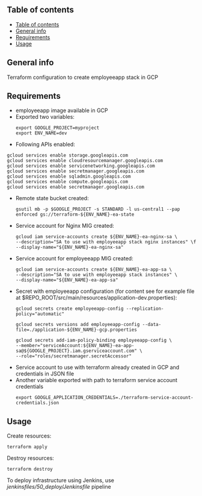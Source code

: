 ## Table of contents
- [Table of contents](#table-of-contents)
- [General info](#general-info)
- [Requirements](#requirements)
- [Usage](#usage)

## General info

Terraform configuration to create employeeapp stack in GCP

## Requirements

* employeeapp image available in GCP
* Exported two variables:
  ```
  export GOOGLE_PROJECT=myproject
  export ENV_NAME=dev 
  ```
* Following APIs enabled:
```
gcloud services enable storage.googleapis.com
gcloud services enable cloudresourcemanager.googleapis.com
gcloud services enable servicenetworking.googleapis.com
gcloud services enable secretmanager.googleapis.com
gcloud services enable sqladmin.googleapis.com
gcloud services enable compute.googleapis.com
gcloud services enable secretmanager.googleapis.com
```
* Remote state bucket created:
  ```
  gsutil mb -p $GOOGLE_PROJECT -s STANDARD -l us-central1 --pap enforced gs://terraform-${ENV_NAME}-ea-state
  ```
* Service account for Nginx MIG created:
  ```
  gcloud iam service-accounts create ${ENV_NAME}-ea-nginx-sa \
  --description="SA to use with employeeapp stack nginx instances" \f
  --display-name="${ENV_NAME}-ea-nginx-sa"
  ```
* Service account for employeeapp MIG created:
  ```
  gcloud iam service-accounts create ${ENV_NAME}-ea-app-sa \
  --description="SA to use with employeeapp stack instances" \
  --display-name="${ENV_NAME}-ea-app-sa"
  ```
* Secret with employeeapp configuration (for content see for example file at $REPO_ROOT/src/main/resources/application-dev.properties):
  ```
  gcloud secrets create employeeapp-config --replication-policy="automatic"

  gcloud secrets versions add employeeapp-config --data-file=./application-${ENV_NAME}-gcp.properties

  gcloud secrets add-iam-policy-binding employeeapp-config \
  --member="serviceAccount:${ENV_NAME}-ea-app-sa@${GOOGLE_PROJECT}.iam.gserviceaccount.com" \
  --role="roles/secretmanager.secretAccessor"
  ```
* Service account to use with terraform already created in GCP and credentials in JSON file
* Another variable exported with path to terraform service account credentials
  ```
  export GOOGLE_APPLICATION_CREDENTIALS=./terraform-service-account-credentials.json
  ```

## Usage

Create resources:
```
terraform apply
```
Destroy resources:
```
terraform destroy
```

To deploy infrastructure using Jenkins, use *jenkinsfiles/50_deploy/Jenkinsfile* pipeline
